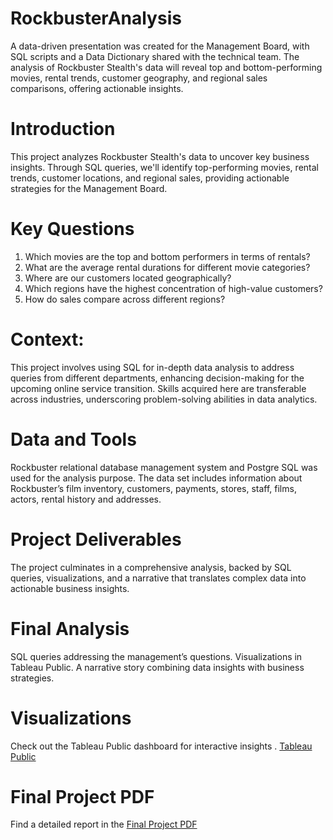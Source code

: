 # RockbusterAnalysis
A data-driven presentation was created for the Management Board, with SQL scripts and a Data Dictionary shared with the technical team. The analysis of Rockbuster Stealth's data will reveal top and bottom-performing movies, rental trends, customer geography, and regional sales comparisons, offering actionable insights.
# Introduction
This project analyzes Rockbuster Stealth's data to uncover key business insights. Through SQL queries, we'll identify top-performing movies, rental trends, customer locations, and regional sales, providing actionable strategies for the Management Board.
# Key Questions
1. Which movies are the top and bottom performers in terms of rentals?
2. What are the average rental durations for different movie categories?
3. Where are our customers located geographically?
4. Which regions have the highest concentration of high-value customers?
5. How do sales compare across different regions?
# Context: 
This project involves using SQL for in-depth data analysis to address queries from different departments, enhancing decision-making for the upcoming online service transition. Skills acquired here are transferable across industries, underscoring problem-solving abilities in data analytics.
# Data and Tools
Rockbuster relational database management system and Postgre SQL was used for the analysis purpose. The data set includes information about Rockbuster’s film inventory, customers, payments, stores, staff, films, actors, rental history and addresses.
# Project Deliverables
The project culminates in a comprehensive analysis, backed by SQL queries, visualizations, and a narrative that translates complex data into actionable business insights.
# Final Analysis
SQL queries addressing the management’s questions.
Visualizations in Tableau Public.
A narrative story combining data insights with business strategies.
# Visualizations
 Check out the Tableau Public dashboard for interactive insights .
 [Tableau Public](https://public.tableau.com/views/RockbusterAnalysis_17231244848110/Top10Countries?:language=en-US&publish=yes&:sid=&:redirect=auth&:display_count=n&:origin=viz_share_link)
# Final Project PDF
Find a detailed report in the [Final Project PDF](https://github.com/harshitaj99/RockbusterAnalysis/blob/main/PPT_3.10.pdf)


